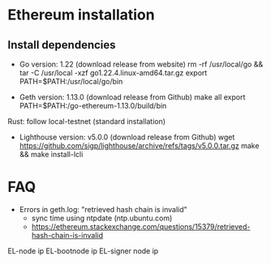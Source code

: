 
# Ethereum installation

##  Install dependencies

* Go version: 1.22 (download release from website)
rm -rf /usr/local/go && tar -C /usr/local -xzf go1.22.4.linux-amd64.tar.gz
export PATH=$PATH:/usr/local/go/bin

* Geth version: 1.13.0 (download release from Github)
make all
export PATH=$PATH:<prefix>/go-ethereum-1.13.0/build/bin

Rust: follow local-testnet (standard installation)

* Lighthouse version: v5.0.0 (download release from Github)
wget https://github.com/sigp/lighthouse/archive/refs/tags/v5.0.0.tar.gz
make && make install-lcli


# FAQ

* Errors in geth.log: "retrieved hash chain is invalid"
   * sync time using ntpdate (ntp.ubuntu.com)
   * https://ethereum.stackexchange.com/questions/15379/retrieved-hash-chain-is-invalid

EL-node ip
EL-bootnode ip
EL-signer node ip
